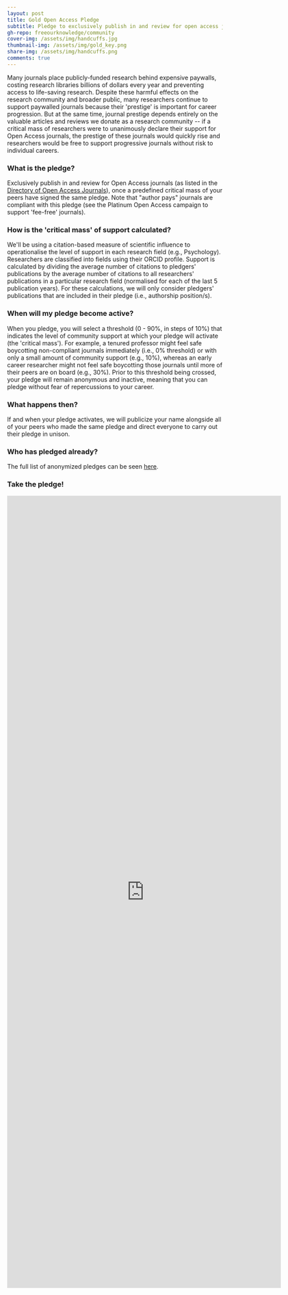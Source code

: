 ```yaml
---
layout: post
title: Gold Open Access Pledge
subtitle: Pledge to exclusively publish in and review for open access journals (irrespective of whether they charge publishing fees), alongside a critical mass of your peers
gh-repo: freeourknowledge/community
cover-img: /assets/img/handcuffs.jpg
thumbnail-img: /assets/img/gold_key.png
share-img: /assets/img/handcuffs.png
comments: true
---
```


Many journals place publicly-funded research behind expensive paywalls, costing research libraries billions of dollars every year and preventing access to life-saving research. Despite these harmful effects on the research community and broader public, many researchers continue to support paywalled journals because their 'prestige' is important for career progression. But at the same time, journal prestige depends entirely on the valuable articles and reviews we donate as a research community -- if a critical mass of researchers were to unanimously declare their support for Open Access journals, the prestige of these journals would quickly rise and researchers would be free to support progressive journals without risk to individual careers.

### What is the pledge?
Exclusively publish in and review for Open Access journals (as listed in the [Directory of Open Access Journals](https://doaj.org/search/journals?source=%7B%22query%22%3A%7B%22match_all%22%3A%7B%7D%7D%2C%22size%22%3A50%2C%22sort%22%3A%5B%7B%22created_date%22%3A%7B%22order%22%3A%22desc%22%7D%7D%5D%7D)), once a predefined critical mass of your peers have signed the same pledge. Note that "author pays" journals are compliant with this pledge (see the Platinum Open Access campaign to support 'fee-free' journals).

### How is the 'critical mass' of support calculated?
We'll be using a citation-based measure of scientific influence to operationalise the level of support in each research field (e.g., Psychology). Researchers are classified into fields using their ORCID profile. Support is calculated by dividing the average number of citations to pledgers' publications by the average number of citations to all researchers' publications in a particular research field (normalised for each of the last 5 publication years). For these calculations, we will only consider pledgers' publications that are included in their pledge (i.e., authorship position/s).

### When will my pledge become active?
When you pledge, you will select a threshold (0 - 90%, in steps of 10%) that indicates the level of community support at which your pledge will activate (the 'critical mass'). For example, a tenured professor might feel safe boycotting non-compliant journals immediately (i.e., 0% threshold) or with only a small amount of community support (e.g., 10%), whereas an early career researcher might not feel safe boycotting those journals until more of their peers are on board (e.g., 30%). Prior to this threshold being crossed, your pledge will remain anonymous and inactive, meaning that you can pledge without fear of repercussions to your career. 

### What happens then?
If and when your pledge activates, we will publicize your name alongside all of your peers who made the same pledge and direct everyone to carry out their pledge in unison. 

### Who has pledged already?
The full list of anonymized pledges can be seen [here](https://docs.google.com/spreadsheets/d/e/2PACX-1vSIZaK14oSyqw4m9pZnZZcXEACBsuXpG6SM4PEsHA_bIYODuepWFeH9cabtZBlKlHlGWGgXQUVvZuty/pubhtml?gid=347634815&single=true).

### Take the pledge!
<iframe src="https://docs.google.com/forms/d/e/1FAIpQLSckeylk2NoMCayhs8KA3_N-AA-euMuUWr_QAbhFDXc_vYCPMg/viewform?embedded=true" width="640" height="1850" frameborder="0" marginheight="0" marginwidth="0">Loading…</iframe>
